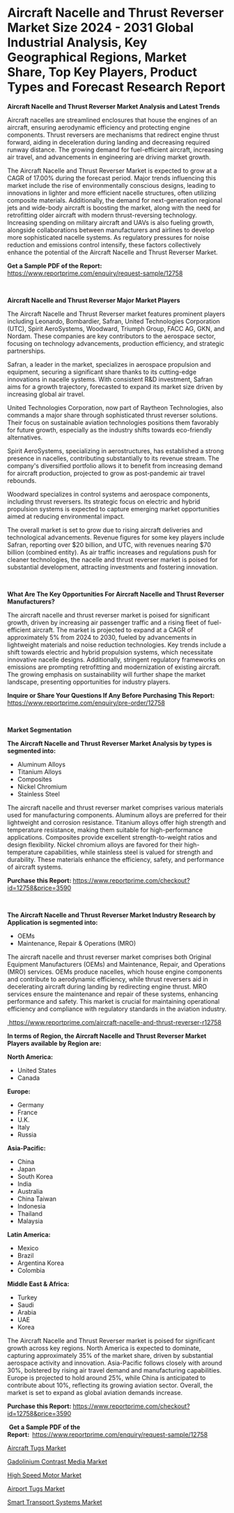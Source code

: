 <p><h1>Aircraft Nacelle and Thrust Reverser Market Size 2024 - 2031 Global Industrial Analysis, Key Geographical Regions, Market Share, Top Key Players, Product Types and Forecast Research Report</h1></p><p><strong>Aircraft Nacelle and Thrust Reverser Market Analysis and Latest Trends</strong></p>
<p><p>Aircraft nacelles are streamlined enclosures that house the engines of an aircraft, ensuring aerodynamic efficiency and protecting engine components. Thrust reversers are mechanisms that redirect engine thrust forward, aiding in deceleration during landing and decreasing required runway distance. The growing demand for fuel-efficient aircraft, increasing air travel, and advancements in engineering are driving market growth.</p><p>The Aircraft Nacelle and Thrust Reverser Market is expected to grow at a CAGR of 17.00% during the forecast period. Major trends influencing this market include the rise of environmentally conscious designs, leading to innovations in lighter and more efficient nacelle structures, often utilizing composite materials. Additionally, the demand for next-generation regional jets and wide-body aircraft is boosting the market, along with the need for retrofitting older aircraft with modern thrust-reversing technology. Increasing spending on military aircraft and UAVs is also fueling growth, alongside collaborations between manufacturers and airlines to develop more sophisticated nacelle systems. As regulatory pressures for noise reduction and emissions control intensify, these factors collectively enhance the potential of the Aircraft Nacelle and Thrust Reverser Market.</p></p>
<p><strong>Get a Sample PDF of the Report:&nbsp;</strong> <a href="https://www.reportprime.com/enquiry/request-sample/12758">https://www.reportprime.com/enquiry/request-sample/12758</a></p>
<p>&nbsp;</p>
<p><strong>Aircraft Nacelle and Thrust Reverser Major Market Players</strong></p>
<p><p>The Aircraft Nacelle and Thrust Reverser market features prominent players including Leonardo, Bombardier, Safran, United Technologies Corporation (UTC), Spirit AeroSystems, Woodward, Triumph Group, FACC AG, GKN, and Nordam. These companies are key contributors to the aerospace sector, focusing on technology advancements, production efficiency, and strategic partnerships.</p><p>Safran, a leader in the market, specializes in aerospace propulsion and equipment, securing a significant share thanks to its cutting-edge innovations in nacelle systems. With consistent R&D investment, Safran aims for a growth trajectory, forecasted to expand its market size driven by increasing global air travel.</p><p>United Technologies Corporation, now part of Raytheon Technologies, also commands a major share through sophisticated thrust reverser solutions. Their focus on sustainable aviation technologies positions them favorably for future growth, especially as the industry shifts towards eco-friendly alternatives.</p><p>Spirit AeroSystems, specializing in aerostructures, has established a strong presence in nacelles, contributing substantially to its revenue stream. The company's diversified portfolio allows it to benefit from increasing demand for aircraft production, projected to grow as post-pandemic air travel rebounds.</p><p>Woodward specializes in control systems and aerospace components, including thrust reversers. Its strategic focus on electric and hybrid propulsion systems is expected to capture emerging market opportunities aimed at reducing environmental impact.</p><p>The overall market is set to grow due to rising aircraft deliveries and technological advancements. Revenue figures for some key players include Safran, reporting over $20 billion, and UTC, with revenues nearing $70 billion (combined entity). As air traffic increases and regulations push for cleaner technologies, the nacelle and thrust reverser market is poised for substantial development, attracting investments and fostering innovation.</p></p>
<p>&nbsp;</p>
<p><strong>What Are The Key Opportunities For Aircraft Nacelle and Thrust Reverser Manufacturers?</strong></p>
<p><p>The aircraft nacelle and thrust reverser market is poised for significant growth, driven by increasing air passenger traffic and a rising fleet of fuel-efficient aircraft. The market is projected to expand at a CAGR of approximately 5% from 2024 to 2030, fueled by advancements in lightweight materials and noise reduction technologies. Key trends include a shift towards electric and hybrid propulsion systems, which necessitate innovative nacelle designs. Additionally, stringent regulatory frameworks on emissions are prompting retrofitting and modernization of existing aircraft. The growing emphasis on sustainability will further shape the market landscape, presenting opportunities for industry players.</p></p>
<p><strong>Inquire or Share Your Questions If Any Before Purchasing This Report:</strong> <a href="https://www.reportprime.com/enquiry/pre-order/12758">https://www.reportprime.com/enquiry/pre-order/12758</a></p>
<p>&nbsp;</p>
<p><strong>Market Segmentation</strong></p>
<p><strong>The Aircraft Nacelle and Thrust Reverser Market Analysis by types is segmented into:</strong></p>
<p><ul><li>Aluminum Alloys</li><li>Titanium Alloys</li><li>Composites</li><li>Nickel Chromium</li><li>Stainless Steel</li></ul></p>
<p><p>The aircraft nacelle and thrust reverser market comprises various materials used for manufacturing components. Aluminum alloys are preferred for their lightweight and corrosion resistance. Titanium alloys offer high strength and temperature resistance, making them suitable for high-performance applications. Composites provide excellent strength-to-weight ratios and design flexibility. Nickel chromium alloys are favored for their high-temperature capabilities, while stainless steel is valued for strength and durability. These materials enhance the efficiency, safety, and performance of aircraft systems.</p></p>
<p><strong>Purchase this Report:&nbsp;</strong><a href="https://www.reportprime.com/checkout?id=12758&price=3590">https://www.reportprime.com/checkout?id=12758&price=3590</a></p>
<p>&nbsp;</p>
<p><strong>The Aircraft Nacelle and Thrust Reverser Market Industry Research by Application is segmented into:</strong></p>
<p><ul><li>OEMs</li><li>Maintenance, Repair & Operations (MRO)</li></ul></p>
<p><p>The aircraft nacelle and thrust reverser market comprises both Original Equipment Manufacturers (OEMs) and Maintenance, Repair, and Operations (MRO) services. OEMs produce nacelles, which house engine components and contribute to aerodynamic efficiency, while thrust reversers aid in decelerating aircraft during landing by redirecting engine thrust. MRO services ensure the maintenance and repair of these systems, enhancing performance and safety. This market is crucial for maintaining operational efficiency and compliance with regulatory standards in the aviation industry.</p></p>
<p><a href="https://www.reportprime.com/aircraft-nacelle-and-thrust-reverser-r12758">&nbsp;https://www.reportprime.com/aircraft-nacelle-and-thrust-reverser-r12758</a></p>
<p><strong>In terms of Region, the Aircraft Nacelle and Thrust Reverser Market Players available by Region are:</strong></p>
<p>
    <p> <strong> North America: </strong>
        <ul>
            <li>United States</li>
            <li>Canada</li>
        </ul>
        </p> 
    <p> <strong> Europe: </strong>
        <ul>
            <li>Germany</li>
            <li>France</li>
            <li>U.K.</li>
            <li>Italy</li>
            <li>Russia</li>
        </ul>
        </p> 
    <p> <strong> Asia-Pacific: </strong>
        <ul>
            <li>China</li>
            <li>Japan</li>
            <li>South Korea</li>
            <li>India</li>
            <li>Australia</li>
            <li>China Taiwan</li>
            <li>Indonesia</li>
            <li>Thailand</li>
            <li>Malaysia</li>
        </ul>
        </p> 
    <p> <strong> Latin America: </strong>
        <ul>
            <li>Mexico</li>
            <li>Brazil</li>
            <li>Argentina Korea</li>
            <li>Colombia</li>
        </ul>
        </p> 
    <p> <strong> Middle East & Africa: </strong>
        <ul>
            <li>Turkey</li>
            <li>Saudi</li>
            <li>Arabia</li>
            <li>UAE</li>
            <li>Korea</li>
        </ul>
    </p>
    </p>
<p><p>The Aircraft Nacelle and Thrust Reverser market is poised for significant growth across key regions. North America is expected to dominate, capturing approximately 35% of the market share, driven by substantial aerospace activity and innovation. Asia-Pacific follows closely with around 30%, bolstered by rising air travel demand and manufacturing capabilities. Europe is projected to hold around 25%, while China is anticipated to contribute about 10%, reflecting its growing aviation sector. Overall, the market is set to expand as global aviation demands increase.</p></p>
<p><strong>Purchase this Report: </strong><a href="https://www.reportprime.com/checkout?id=12758&price=3590">https://www.reportprime.com/checkout?id=12758&price=3590</a></p>
<p>&nbsp;<strong>Get a Sample PDF of the Report:&nbsp;&nbsp;</strong><a href="https://www.reportprime.com/enquiry/request-sample/12758">https://www.reportprime.com/enquiry/request-sample/12758</a></p>
<p><strong></strong></p>
<p><p><a href="https://github.com/GenaGaines34/Market-Research-Report-List-1/blob/main/aircraft-tugs-market.md">Aircraft Tugs Market</a></p><p><a href="https://issuu.com/reportprime-2/docs/gadolinium-contrast-media-market-si_862d302ffb8732">Gadolinium Contrast Media Market</a></p><p><a href="https://www.linkedin.com/pulse/high-speed-motor-industry-analysis-report-its-market-size-growing-jcrhe?trackingId=73j6dDJkQsa3ntcZaBrYyg%3D%3D">High Speed Motor Market</a></p><p><a href="https://github.com/Fyuu345/Market-Research-Report-List-1/blob/main/airport-tugs-market.md">Airport Tugs Market</a></p><p><a href="https://medium.com/@amandaexton567/smart-transport-systems-market-insights-product-type-application-trends-and-regional-analysis-250d0a3ebc0d">Smart Transport Systems Market</a></p></p>